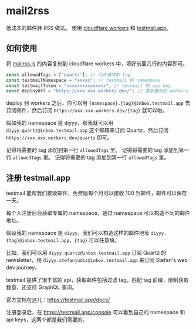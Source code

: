 # mail2rss

低成本的邮件转 RSS 做法。
使用 [cloudflare workers](https://dash.cloudflare.com/) 和 [testmail.app](https://testmail.app/)。

## 如何使用

将 [mailrss.js](mail2rss.js) 的内容复制到 cloudflare workers 中，填好前面几行的内容即可。

```js
const allowedTags = ["quartz"]; // 允许请求的 tag
const testmailNamespace = "xxxxx"; // testmail 的 namespace
const testmailToken = "xxxxxxxxxxxxxxx"; // testmail 的 api key
const deployUrl = "https://xxx.xxx.workers.dev/"; // 要部署到的 workers 的域名
```

deploy 到 workers 之后，你可以用 `{namespace}.{tag}@inbox.testmail.app` 去订阅邮件，然后订阅 `https://xxx.xxx.workers.dev/{tag}` 就可以啦。

假如我的 namespace 是 diyyy，那我就可以用 `diyyy.quartz@inbox.testmail.app` 这个邮箱来订阅 Quartz，然后订阅 `https://xxx.xxx.workers.dev/quartz` 即可。

记得将需要的 tag 添加到第一行 `allowedTags` 里。
记得将需要的 tag 添加到第一行 `allowedTags` 里。
记得将需要的 tag 添加到第一行 `allowedTags` 里。

## 注册 testmail.app

testmail 能帮我们接收邮件，免费版每个月可以接收 100 封邮件，邮件可以保存一天。

每个人注册后会获取专属的 namespace，通过 namespace 可以构造不同的邮件地址。

假设我的 namespace 是 `diyyy`，我们可以构造这样的邮件地址 `diyyy.{tag}@inbox.testmail.app`，`{tag}` 可以任意填。

比如，我们可以用 `diyyy.quartz@inbox.testmail.app` 订阅 Quartz 的 newsletter，用 `diyyy.stefanjudis@inbox.testmail.app` 来订阅 Stefan's web dev journey。

testmail 提供了很丰富的 api，获取邮件包括过滤 tag，匹配 tag 前缀，限制获取数量，还支持 GraphQL 查询。

官方文档在这儿：<https://testmail.app/docs/>

注册登录后，在 <https://testmail.app/console> 可以看到自己的 namespace 和 api keys，这两个都是我们需要的。
